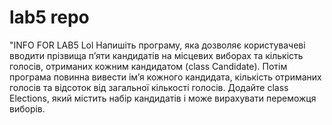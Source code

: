 # lab5 repo
"INFO FOR LAB5 Lol
Напишіть програму, яка дозволяє користувачеві вводити прізвища п’яти кандидатів на місцевих виборах та кількість голосів, отриманих кожним кандидатом (class Candidate). Потім програма повинна вивести ім’я кожного кандидата, кількість отриманих голосів та відсоток від загальної кількості голосів. Додайте class Elections, який містить набір кандидатів і може вирахувати переможця виборів.
 
